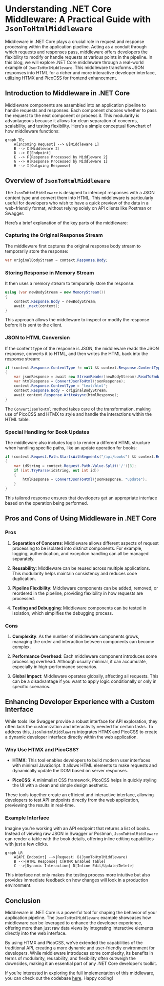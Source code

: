 # Understanding .NET Core Middleware: A Practical Guide with `JsonToHtmlMiddleware`

Middleware in .NET Core plays a crucial role in request and response processing within the application pipeline. Acting as a conduit through which requests and responses pass, middleware offers developers the flexibility to modify or handle requests at various points in the pipeline. In this blog, we will explore .NET Core middleware through a real-world example of `JsonToHtmlMiddleware`. This middleware transforms JSON responses into HTML for a richer and more interactive developer interface, utilizing HTMX and PicoCSS for frontend enhancement.

## Introduction to Middleware in .NET Core

Middleware components are assembled into an application pipeline to handle requests and responses. Each component chooses whether to pass the request to the next component or process it. This modularity is advantageous because it allows for clean separation of concerns, scalability, and testing flexibility. Here’s a simple conceptual flowchart of how middleware functions:

```mermaid
graph TD;
    A[Incoming Request] --> B[Middleware 1]
    B --> C[Middleware 2]
    D --> E[Endpoint]
    E --> F[Response Processed by Middleware 2]
    G --> H[Response Processed by Middleware 1]
    H --> I[Outgoing Response]
```

## Overview of `JsonToHtmlMiddleware`

The `JsonToHtmlMiddleware` is designed to intercept responses with a JSON content type and convert them into HTML. This middleware is particularly useful for developers who wish to have a quick preview of the data in a web-friendly format, without relying solely on API clients like Postman or Swagger.

Here’s a brief explanation of the key parts of the middleware:

### Capturing the Original Response Stream

The middleware first captures the original response body stream to temporarily store the response:

```csharp
var originalBodyStream = context.Response.Body;
```

### Storing Response in Memory Stream

It then uses a memory stream to temporarily store the response:

```csharp
using (var newBodyStream = new MemoryStream())
{
    context.Response.Body = newBodyStream;
    await _next(context);
}
```

This approach allows the middleware to inspect or modify the response before it is sent to the client.

### JSON to HTML Conversion

If the content type of the response is JSON, the middleware reads the JSON response, converts it to HTML, and then writes the HTML back into the response stream:

```csharp
if (context.Response.ContentType != null && context.Response.ContentType.Contains("application/json"))
{
    var jsonResponse = await new StreamReader(newBodyStream).ReadToEndAsync();
    var htmlResponse = ConvertJsonToHtml(jsonResponse);
    context.Response.ContentType = "text/html";
    context.Response.Body = originalBodyStream;
    await context.Response.WriteAsync(htmlResponse);
}
```

The `ConvertJsonToHtml` method takes care of the transformation, making use of PicoCSS and HTMX to style and handle the interactions within the HTML table.

### Special Handling for Book Updates

The middleware also includes logic to render a different HTML structure when handling specific paths, like an update operation for books:

```csharp
if (context.Request.Path.StartsWithSegments("/api/books") && context.Request.Path.Value.EndsWith("/update"))
{
    var idString = context.Request.Path.Value.Split('/')[3];
    if (int.TryParse(idString, out int id))
    {
        htmlResponse = ConvertJsonToHtml(jsonResponse, "update");
    }
}
```

This tailored response ensures that developers get an appropriate interface based on the operation being performed.

## Pros and Cons of Using Middleware in .NET Core

### Pros

1. **Separation of Concerns**: Middleware allows different aspects of request processing to be isolated into distinct components. For example, logging, authentication, and exception handling can all be managed separately.

2. **Reusability**: Middleware can be reused across multiple applications. This modularity helps maintain consistency and reduces code duplication.

3. **Pipeline Flexibility**: Middleware components can be added, removed, or reordered in the pipeline, providing flexibility in how requests are processed.

4. **Testing and Debugging**: Middleware components can be tested in isolation, which simplifies the debugging process.

### Cons

1. **Complexity**: As the number of middleware components grows, managing the order and interaction between components can become complex.

2. **Performance Overhead**: Each middleware component introduces some processing overhead. Although usually minimal, it can accumulate, especially in high-performance scenarios.

3. **Global Impact**: Middleware operates globally, affecting all requests. This can be a disadvantage if you want to apply logic conditionally or only in specific scenarios.

## Enhancing Developer Experience with a Custom Interface

While tools like Swagger provide a robust interface for API exploration, they often lack the customization and interactivity needed for certain tasks. To address this, `JsonToHtmlMiddleware` integrates HTMX and PicoCSS to create a dynamic developer interface directly within the web application.

### Why Use HTMX and PicoCSS?

- **HTMX**: This tool enables developers to build modern user interfaces with minimal JavaScript. It allows HTML elements to make requests and dynamically update the DOM based on server responses.
  
- **PicoCSS**: A minimalist CSS framework, PicoCSS helps in quickly styling the UI with a clean and simple design aesthetic.

These tools together create an efficient and interactive interface, allowing developers to test API endpoints directly from the web application, previewing the results in real-time.

### Example Interface

Imagine you’re working with an API endpoint that returns a list of books. Instead of viewing raw JSON in Swagger or Postman, `JsonToHtmlMiddleware` can render a table with the book details, offering inline editing capabilities with just a few clicks.

```mermaid
graph LR
    A[API Endpoint] -->|Request| B(JsonToHtmlMiddleware)
    B -->|HTML Response| C[HTMX Enabled Table]
    C -->|Dynamic Interaction| D[Inline Edit/Update/Delete]
```

This interface not only makes the testing process more intuitive but also provides immediate feedback on how changes will look in a production environment.

## Conclusion

Middleware in .NET Core is a powerful tool for shaping the behavior of your application pipeline. The `JsonToHtmlMiddleware` example showcases how middleware can be leveraged to enhance the developer experience, offering more than just raw data views by integrating interactive elements directly into the web interface.

By using HTMX and PicoCSS, we’ve extended the capabilities of the traditional API, creating a more dynamic and user-friendly environment for developers. While middleware introduces some complexity, its benefits in terms of modularity, reusability, and flexibility often outweigh the downsides, making it an essential part of any .NET Core developer’s toolkit.

If you’re interested in exploring the full implementation of this middleware, you can check out the codebase [here](https://github.com/rajeshradhakrishnanmvk/ai_library.git). Happy coding!
